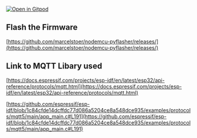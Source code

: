 [![Open in Gitpod](https://gitpod.io/button/open-in-gitpod.svg)](https://gitpod.io/#https://github.com/aschiffler/esp32-mqtt-node)


## Flash the Firmware
[https://github.com/marcelstoer/nodemcu-pyflasher/releases/](https://github.com/marcelstoer/nodemcu-pyflasher/releases/)

## Link to MQTT Libary used
[https://docs.espressif.com/projects/esp-idf/en/latest/esp32/api-reference/protocols/mqtt.html](https://docs.espressif.com/projects/esp-idf/en/latest/esp32/api-reference/protocols/mqtt.html)

[https://github.com/espressif/esp-idf/blob/1c84cfde14dcffdc77d086a5204ce8a548dce935/examples/protocols/mqtt5/main/app_main.c#L191](https://github.com/espressif/esp-idf/blob/1c84cfde14dcffdc77d086a5204ce8a548dce935/examples/protocols/mqtt5/main/app_main.c#L191)